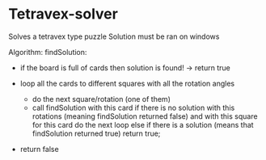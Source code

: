 # Tetravex-solver
Solves a tetravex type puzzle
Solution must be ran on windows

Algorithm:
findSolution:
- if the board is full of cards then solution is found! -> return true

- loop all the cards to different squares with all the rotation angles
	- do the next square/rotation (one of them)
	- call findSolution with this card
	if there is no solution with this rotations (meaning findSolution returned false) and with this square for this card 
		do the next loop
	else if there is a solution (means that findSolution returned true)
		return true;

- return false
